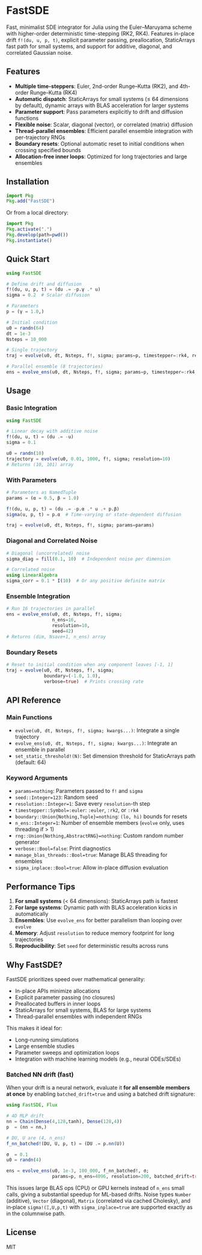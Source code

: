 # FastSDE

Fast, minimalist SDE integrator for Julia using the Euler–Maruyama scheme with higher-order deterministic time-stepping (RK2, RK4). Features in-place drift `f!(du, u, p, t)`, explicit parameter passing, preallocation, StaticArrays fast path for small systems, and support for additive, diagonal, and correlated Gaussian noise.

## Features

- **Multiple time-steppers**: Euler, 2nd-order Runge–Kutta (RK2), and 4th-order Runge–Kutta (RK4)
- **Automatic dispatch**: StaticArrays for small systems (≤ 64 dimensions by default), dynamic arrays with BLAS acceleration for larger systems
- **Parameter support**: Pass parameters explicitly to drift and diffusion functions
- **Flexible noise**: Scalar, diagonal (vector), or correlated (matrix) diffusion
- **Thread-parallel ensembles**: Efficient parallel ensemble integration with per-trajectory RNGs
- **Boundary resets**: Optional automatic reset to initial conditions when crossing specified bounds
- **Allocation-free inner loops**: Optimized for long trajectories and large ensembles

## Installation

```julia
import Pkg
Pkg.add("FastSDE")
```

Or from a local directory:

```julia
import Pkg
Pkg.activate(".")
Pkg.develop(path=pwd())
Pkg.instantiate()
```

## Quick Start

```julia
using FastSDE

# Define drift and diffusion
f!(du, u, p, t) = (du .= -p.γ .* u)
sigma = 0.2  # Scalar diffusion

# Parameters
p = (γ = 1.0,)

# Initial condition
u0 = randn(64)
dt = 1e-3
Nsteps = 10_000

# Single trajectory
traj = evolve(u0, dt, Nsteps, f!, sigma; params=p, timestepper=:rk4, resolution=10)

# Parallel ensemble (8 trajectories)
ens = evolve_ens(u0, dt, Nsteps, f!, sigma; params=p, timestepper=:rk4, n_ens=8, resolution=10)
```

## Usage

### Basic Integration

```julia
using FastSDE

# Linear decay with additive noise
f!(du, u, t) = (du .= -u)
sigma = 0.1

u0 = randn(10)
trajectory = evolve(u0, 0.01, 1000, f!, sigma; resolution=10)
# Returns (10, 101) array
```

### With Parameters

```julia
# Parameters as NamedTuple
params = (α = 0.5, β = 1.0)

f!(du, u, p, t) = (du .= -p.α .* u .+ p.β)
sigma(u, p, t) = p.α  # Time-varying or state-dependent diffusion

traj = evolve(u0, dt, Nsteps, f!, sigma; params=params)
```

### Diagonal and Correlated Noise

```julia
# Diagonal (uncorrelated) noise
sigma_diag = fill(0.1, 10)  # Independent noise per dimension

# Correlated noise
using LinearAlgebra
sigma_corr = 0.1 * I(10)  # Or any positive definite matrix
```

### Ensemble Integration

```julia
# Run 16 trajectories in parallel
ens = evolve_ens(u0, dt, Nsteps, f!, sigma; 
                 n_ens=16, 
                 resolution=10,
                 seed=42)
# Returns (dim, Nsave+1, n_ens) array
```

### Boundary Resets

```julia
# Reset to initial condition when any component leaves [-1, 1]
traj = evolve(u0, dt, Nsteps, f!, sigma; 
              boundary=(-1.0, 1.0),
              verbose=true)  # Prints crossing rate
```

## API Reference

### Main Functions

- `evolve(u0, dt, Nsteps, f!, sigma; kwargs...)`: Integrate a single trajectory
- `evolve_ens(u0, dt, Nsteps, f!, sigma; kwargs...)`: Integrate an ensemble in parallel
- `set_static_threshold!(N)`: Set dimension threshold for StaticArrays path (default: 64)

### Keyword Arguments

- `params=nothing`: Parameters passed to `f!` and `sigma`
- `seed::Integer=123`: Random seed
- `resolution::Integer=1`: Save every `resolution`-th step
- `timestepper::Symbol=:euler`: `:euler`, `:rk2`, or `:rk4`
- `boundary::Union{Nothing,Tuple}=nothing`: `(lo, hi)` bounds for resets
- `n_ens::Integer=1`: Number of ensemble members (`evolve` only, uses threading if > 1)
- `rng::Union{Nothing,AbstractRNG}=nothing`: Custom random number generator
- `verbose::Bool=false`: Print diagnostics
- `manage_blas_threads::Bool=true`: Manage BLAS threading for ensembles
- `sigma_inplace::Bool=true`: Allow in-place diffusion evaluation

## Performance Tips

1. **For small systems** (< 64 dimensions): StaticArrays path is fastest
2. **For large systems**: Dynamic path with BLAS acceleration kicks in automatically
3. **Ensembles**: Use `evolve_ens` for better parallelism than looping over `evolve`
4. **Memory**: Adjust `resolution` to reduce memory footprint for long trajectories
5. **Reproducibility**: Set `seed` for deterministic results across runs

## Why FastSDE?

FastSDE prioritizes speed over mathematical generality:
- In-place APIs minimize allocations
- Explicit parameter passing (no closures)
- Preallocated buffers in inner loops
- StaticArrays for small systems, BLAS for large systems
- Thread-parallel ensembles with independent RNGs

This makes it ideal for:
- Long-running simulations
- Large ensemble studies
- Parameter sweeps and optimization loops
- Integration with machine learning models (e.g., neural ODEs/SDEs)

### Batched NN drift (fast)

When your drift is a neural network, evaluate it **for all ensemble members at once** by enabling `batched_drift=true` and using a batched drift signature:

```julia
using FastSDE, Flux

# 4D MLP drift
nn = Chain(Dense(4,128,tanh), Dense(128,4))
p  = (nn = nn,)

# DU, U are (4, n_ens)
f_nn_batched!(DU, U, p, t) = (DU .= p.nn(U))

σ  = 0.1
u0 = randn(4)

ens = evolve_ens(u0, 1e-3, 100_000, f_nn_batched!, σ;
                 params=p, n_ens=4096, resolution=200, batched_drift=true)
```

This issues large BLAS ops (CPU) or GPU kernels instead of `n_ens` small calls, giving a substantial speedup for ML-based drifts. Noise types `Number` (additive), `Vector` (diagonal), `Matrix` (correlated via cached Cholesky), and in‑place `sigma!(Ξ,U,p,t)` with `sigma_inplace=true` are supported exactly as in the columnwise path.

## License

MIT
